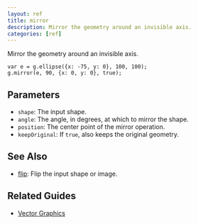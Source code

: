 ```yaml
---
layout: ref
title: mirror
description: Mirror the geometry around an invisible axis.
categories: [ref]
---
```

Mirror the geometry around an invisible axis.

    var e = g.ellipse({x: -75, y: 0}, 100, 100);
    g.mirror(e, 90, {x: 0, y: 0}, true);

## Parameters
- `shape`: The input shape.
- `angle`: The angle, in degrees, at which to mirror the shape.
- `position`: The center point of the mirror operation.
- `keepOriginal`: If `true`, also keeps the original geometry.

## See Also
- [flip](flip.html): Flip the input shape or image.

## Related Guides
- [Vector Graphics](../guide/vector.html)

